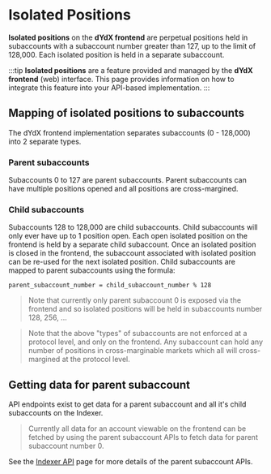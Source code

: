 # Isolated Positions

**Isolated positions** on the **dYdX frontend** are perpetual positions held in subaccounts with a subaccount number greater than 127, up to the limit of 128,000. Each isolated position is held in a separate subaccount.

:::tip
**Isolated positions** are a feature provided and managed by the **dYdX frontend** (web) interface. This page provides information on how to integrate this feature into your API-based implementation.
:::

## Mapping of isolated positions to subaccounts
The dYdX frontend implementation separates subaccounts (0 - 128,000) into 2 separate types.

### Parent subaccounts

Subaccounts 0 to 127 are parent subaccounts. Parent subaccounts can have multiple positions opened and all positions are cross-margined.

### Child subaccounts

Subaccounts 128 to 128,000 are child subaccounts. Child subaccounts will only ever have up to 1 position open. Each open isolated position on the frontend is held by a separate child subaccount.
Once an isolated position is closed in the frontend, the subaccount associated with isolated position can be re-used for the next isolated position.
Child subaccounts are mapped to parent subaccounts using the formula:
```
parent_subaccount_number = child_subaccount_number % 128
```

> Note that currently only parent subaccount 0 is exposed via the frontend and so isolated positions will be held in subaccounts number 128, 256, ...

> Note that the above "types" of subaccounts are not enforced at a protocol level, and only on the frontend. Any subaccount can hold any number of positions in cross-marginable markets which all will cross-margined at the protocol level.

## Getting data for parent subaccount
API endpoints exist to get data for a parent subaccount and all it's child subaccounts on the Indexer.

> Currently all data for an account viewable on the frontend can be fetched by using the parent subaccount APIs to fetch data for parent subaccount number 0.

See the [Indexer API](/indexer-client) page for more details of the parent subaccount APIs.
